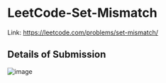 # LeetCode-Set-Mismatch
Link: https://leetcode.com/problems/set-mismatch/
## Details of Submission
![image](https://github.com/mgalang229/LeetCode-Set-Mismatch/assets/51401355/3123c527-1af8-43b8-8dbe-8b399201bd75)
